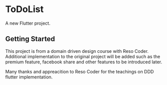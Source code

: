 # ToDoList

A new Flutter project.

## Getting Started

This project is from a domain driven design course with Reso Coder.
Additional implementation to the original project will be added such
as the premium feature, facebook share and other features to be introduced later. 

Many thanks and appreacition to Reso Coder for the teachings on DDD 
flutter implementation.